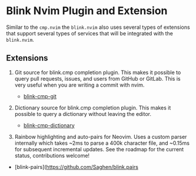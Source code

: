 # Blink Nvim Plugin and Extension

Similar to the `cmp.nvim` the `blink.nvim` also uses several types of
extensions that support several types of services that will be integrated with
the `blink.nvim`.

## Extensions

1. Git source for blink.cmp completion plugin. This makes it possible to query
   pull requests, issues, and users from GitHub or GitLab. This is very useful
   when you are writing a commit with nvim.

   - [blink-cmp-git](https://github.com/Kaiser-Yang/blink-cmp-git)

2. Dictionary source for blink.cmp completion plugin. This makes it possible to query a dictionary without leaving the editor.

   - [blink-cmp-dictionary](https://github.com/Kaiser-Yang/blink-cmp-dictionary/issues/2)

3. Rainbow highlighting and auto-pairs for Neovim. Uses a custom parser
   internally which takes ~2ms to parse a 400k character file, and ~0.15ms for
   subsequent incremental updates. See the roadmap for the current status,
   contributions welcome!

- [blink-pairs](https://github.com/Saghen/blink.pairs
